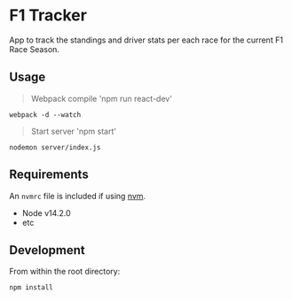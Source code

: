 # F1 Tracker
App to track the standings and driver stats per each race for the current F1 Race Season.

## Usage ##
> Webpack compile 'npm run react-dev'
```
webpack -d --watch
```
> Start server 'npm start'
```
nodemon server/index.js
```

## Requirements ##
An `nvmrc` file is included if using [nvm](https://github.com/nvm-sh/nvm).
* Node v14.2.0
* etc

## Development ##
From within the root directory:
```
npm install
```
